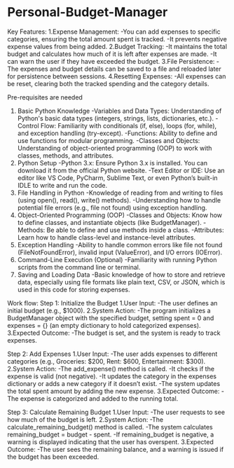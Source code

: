 # Personal-Budget-Manager
Key Features:
1.Expense Management:
    -You can add expenses to specific categories, ensuring the total amount spent is tracked.
    -It prevents negative expense values from being added.
2.Budget Tracking:
    -It maintains the total budget and calculates how much of it is left after expenses are made.
    -It can warn the user if they have exceeded the budget.
3.File Persistence:
    -The expenses and budget details can be saved to a file and reloaded later for persistence between sessions.
4.Resetting Expenses:
    -All expenses can be reset, clearing both the tracked spending and the category details.

    
Pre-requisites are needed
1. Basic Python Knowledge
    -Variables and Data Types: Understanding of Python's basic data types (integers, strings, lists, dictionaries, etc.).
    -Control Flow: Familiarity with conditionals (if, else), loops (for, while), and exception handling (try-except).
    -Functions: Ability to define and use functions for modular programming.
    -Classes and Objects: Understanding of object-oriented programming (OOP) to work with classes, methods, and attributes.
2. Python Setup
    -Python 3.x: Ensure Python 3.x is installed. You can download it from the official Python website.
    -Text Editor or IDE: Use an editor like VS Code, PyCharm, Sublime Text, or even Python’s built-in IDLE to write and run the code.
3. File Handling in Python
    -Knowledge of reading from and writing to files (using open(), read(), write() methods).
    -Understanding how to handle potential file errors (e.g., file not found) using exception handling.
4. Object-Oriented Programming (OOP)
    -Classes and Objects: Know how to define classes, and instantiate objects (like BudgetManager).
    -Methods: Be able to define and use methods inside a class.
    -Attributes: Learn how to handle class-level and instance-level attributes.
5. Exception Handling
    -Ability to handle common errors like file not found (FileNotFoundError), invalid input (ValueError), and I/O errors (IOError).
6. Command-Line Execution (Optional)
    -Familiarity with running Python scripts from the command line or terminal.
7. Saving and Loading Data
    -Basic knowledge of how to store and retrieve data, especially using file formats like plain text, CSV, or JSON, which is used in this code for storing expenses.

Work flow:
Step 1: Initialize the Budget
1.User Input:
    -The user defines an initial budget (e.g., $1000).
2.System Action:
    -The program initializes a BudgetManager object with the specified budget, setting spent = 0 and expenses = {} (an empty dictionary to hold categorized expenses).
3.Expected Outcome:
    -The budget is set, and the system is ready to track expenses.

Step 2: Add Expenses
1.User Input:
    -The user adds expenses to different categories (e.g., Groceries: $200, Rent: $600, Entertainment: $300).
2.System Action:
    -The add_expense() method is called.
    -It checks if the expense is valid (not negative).
    -It updates the category in the expenses dictionary or adds a new category if it doesn’t exist.
    -The system updates the total spent amount by adding the new expense.
3.Expected Outcome:
    -The expense is categorized and added to the running total.

Step 3: Calculate Remaining Budget
1.User Input:
    -The user requests to see how much of the budget is left.
2.System Action:
    -The calculate_remaining_budget() method is called.
    -The system calculates remaining_budget = budget - spent.
    -If remaining_budget is negative, a warning is displayed indicating that the user has overspent.
3.Expected Outcome:
    -The user sees the remaining balance, and a warning is issued if the budget has been exceeded.
